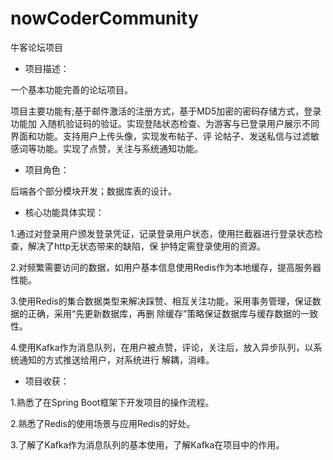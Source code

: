 # nowCoderCommunity
牛客论坛项目
+ 项目描述：

一个基本功能完善的论坛项目。
  
项目主要功能有;基于邮件激活的注册方式，基于MD5加密的密码存储方式，登录功能加
入随机验证码的验证。实现登陆状态检查、为游客与已登录用户展示不同界面和功能。支持用户上传头像，实现发布帖子、评
论帖子、发送私信与过滤敏感词等功能。实现了点赞，关注与系统通知功能。
+ 项目角色：

后端各个部分模块开发；数据库表的设计。

+ 核心功能具体实现： 
  
1.通过对登录用户颁发登录凭证，记录登录用户状态，使用拦截器进行登录状态检查，解决了http无状态带来的缺陷，保
护特定需登录使用的资源。

2.对频繁需要访问的数据，如用户基本信息使用Redis作为本地缓存，提高服务器性能。

3.使用Redis的集合数据类型来解决踩赞、相互关注功能，采用事务管理，保证数据的正确，采用“先更新数据库，再删
除缓存”策略保证数据库与缓存数据的一致性。

4.使用Kafka作为消息队列，在用户被点赞，评论，关注后，放入异步队列，以系统通知的方式推送给用户，对系统进行
解耦，消峰。
+ 项目收获：

1.熟悉了在Spring Boot框架下开发项目的操作流程。

2.熟悉了Redis的使用场景与应用Redis的好处。

3.了解了Kafka作为消息队列的基本使用，了解Kafka在项目中的作用。